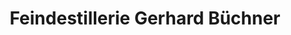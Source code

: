 ---
title: "Feindestillerie Gerhard Büchner"
url: /teutschenthal/feindestillerie-gerhard-buechner/
shop: Spirituosen
---